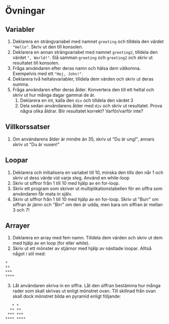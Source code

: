 # Övningar

## Variabler

1. Deklarera en strängvariabel med namnet `greeting` och tilldela den värdet `"Hello"`. Skriv ut den till konsolen.
2. Deklarera en annan strängvariabel med namnet `greeting2`, tilldela den värdet `", World!"`. Slå samman `greeting` och `greeting2` och skriv ut resultatet till konsolen.
3. Fråga användaren efter deras namn och hälsa dem välkomna. Exempelvis med ett `"Hej, John!"`.
4. Deklarera två heltalsvariabler, tilldela dem värden och skriv ut deras summa.
5. Fråga användaren efter deras ålder. Konvertera den till ett heltal och skriv ut hur många dagar gammal de är.
    1. Deklarera en int, kalla den `div` och tilldela den värdet 3
    2. Dela sedan användarens ålder med `div` och skriv ut resultatet. Prova några olika åldrar. Blir resultatet korrekt? Varför/varför inte?

## Villkorssatser

1. Om användarens ålder är mindre än 35, skriv ut "Du är ung!", annars skriv ut "Du är vuxen!"

## Loopar

1. Deklarera och initialisera en variabel till 10, minska den tills den når 1 och skriv ut dess värde vid varje steg. Använd en while-loop
2. Skriv ut siffror från 1 till 10 med hjälp av en for-loop.
3. Skriv ett program som skriver ut multiplikationstabellen för en siffra som användaren får mata in själv.
4. Skriv ut siffror från 1 till 10 med hjälp av en for-loop. Skriv ut "Burr" om siffran är jämn och "Birr" om den är udda, men bara om siffran är mellan 3 och 7!

## Arrayer

1. Deklarera en array med fem namn. Tilldela dem värden och skriv ut dem med hjälp av en loop (for eller while).
2. Skriv ut ett mönster av stjärnor med hjälp av nästlade loopar. Alltså något i stil med:
```
*
**
***
****
```

3. Låt användaren skriva in en siffra. Låt den siffran bestämma hur många rader som skall skrivas ut enligt mönstret ovan. Till skillnad från ovan skall dock mönstret bilda en pyramid enligt följande:
```
   * *
  ** **
 *** ***
**** ****
```